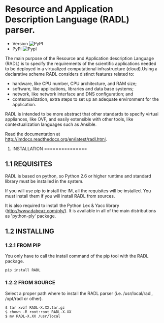  Resource and Application Description Language (RADL) parser.
============================

* Version ![PyPI](https://img.shields.io/pypi/v/radl.svg)
* PyPI ![PypI](https://img.shields.io/pypi/dm/RADL.svg)

The main purpose of the Resource and Application description Language (RADL) is to specify 
the requirements of the scientific applications needed to be deployed in a virtualized 
computational infrastructure (cloud).Using a declarative scheme RADL considers distinct 
features related to:

* hardware, like CPU number, CPU architecture, and RAM size;
* software, like applications, libraries and data base systems;
* network, like network interface and DNS configuration; and
* contextualization, extra steps to set up an adequate environment for the application.

RADL is intended to be more abstract that other standards to specify virtual appliances, like OVF, 
and easily extensible with other tools, like contextualization languages such as Ansible.

Read the documentation at http://imdocs.readthedocs.org/en/latest/radl.html.

1. INSTALLATION
===============

1.1 REQUISITES
--------------

RADL is based on python, so Python 2.6 or higher runtime and standard library must
be installed in the system.

If you will use pip to install the IM, all the requisites will be installed.
You must install them if you will install RADL from sources.

It is also required to install the Python Lex & Yacc library (http://www.dabeaz.com/ply/).
It is available in all of the main distributions as 'python-ply' package.


1.2 INSTALLING
--------------

### 1.2.1 FROM PIP

You only have to call the install command of the pip tool with the RADL package.

```
pip install RADL
```

### 1.2.2 FROM SOURCE

Select a proper path where to install the RADL parser (i.e. /usr/local/radl, 
/opt/radl or other).

```
$ tar xvzf RADL-X.XX.tar.gz
$ chown -R root:root RADL-X.XX
$ mv RADL-X.XX /usr/local
```